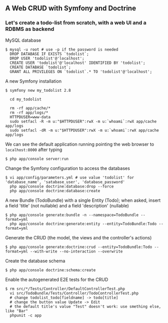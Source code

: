 ## A Web CRUD with Symfony and Doctrine

### Let's create a todo-list from scratch, with a web UI and a RDBMS as backend

MySQL database

```
$ mysql -u root # use -p if the password is needed
  DROP DATABASE IF EXISTS `todolist`;
  DROP USER 'todolist'@'localhost';
  CREATE USER 'todolist'@'localhost' IDENTIFIED BY 'todolist';
  CREATE DATABASE `todolist`;
  GRANT ALL PRIVILEGES ON `todolist`.* TO 'todolist'@'localhost';
```

A new Symfony installation

```
$ symfony new my_todolist 2.8

  cd my_todolist

  rm -rf app/cache/*
  rm -rf app/logs/*
  HTTPDUSER=www-data
  sudo setfacl -R -m u:"$HTTPDUSER":rwX -m u:`whoami`:rwX app/cache app/logs
  sudo setfacl -dR -m u:"$HTTPDUSER":rwX -m u:`whoami`:rwX app/cache app/logs
```

We can see the default application running pointing the web browser to `localhost:8000` after typing

```
$ php app/console server:run
```

Change the Symfony configuration to access the databases

```
$ vi app/config/parameters.yml # use value 'todolist' for 'database_name', 'satabase_user', 'database_password'
  php app/console doctrine:database:drop --force
  php app/console doctrine:database:create
```

A new Bundle (TodoBundle) with a single Entity (Todo); when asked, insert a field 'title' (not nullable) and a field 'description' (nullable)

```
$ php app/console generate:bundle -n --namespace=TodoBundle --format=yml
  php app/console doctrine:generate:entity --entity=TodoBundle:Todo --format=yml
```

Generate the CRUD (the model, the views and the controller's actions)

```
$ php app/console generate:doctrine:crud --entity=TodoBundle:Todo --format=yml --with-write --no-interaction --overwrite
```

Create the database schema

```
$ php app/console doctrine:schema:create
```

Enable the autogenerated E2E tests for the CRUD

```
$ rm src/*/Tests/Controller/DefaultControllerTest.php
  vi src/TodoBundle/Tests/Controller/TodoControllerTest.php
  # change todolist_todo[fieldname] -> todo[title]
  # change the button value Update -> Edit
  # the default title's value "Test" doesn't work: use smething else, like "Bar"
  phpunit -c app
```
